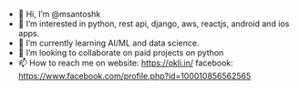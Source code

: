 - 👋 Hi, I’m @msantoshk
- 👀 I’m interested in python, rest api, django, aws, reactjs, android and ios apps.
- 🌱 I’m currently learning AI/ML and data science.
- 💞️ I’m looking to collaborate on paid projects on python
- 📫 How to reach me on website: https://okli.in/ facebook: https://www.facebook.com/profile.php?id=100010856562565

<!---
msantoshk/msantoshk is a ✨ special ✨ repository because its `README.md` (this file) appears on your GitHub profile.
You can click the Preview link to take a look at your changes.
--->
